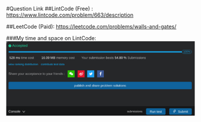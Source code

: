 #Question Link 
##LintCode (Free) :
https://www.lintcode.com/problem/663/description

##LeetCode (Paid):
https://leetcode.com/problems/walls-and-gates/

###My time and space on LintCode: 
![img.png](img.png)